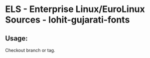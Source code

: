 # ELS - Enterprise Linux/EuroLinux Sources - lohit-gujarati-fonts 
## Usage:
  Checkout branch or tag.
